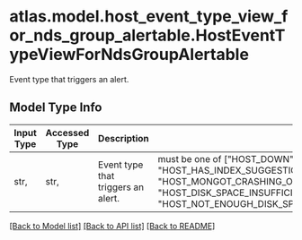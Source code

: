 # atlas.model.host_event_type_view_for_nds_group_alertable.HostEventTypeViewForNdsGroupAlertable

Event type that triggers an alert.

## Model Type Info
Input Type | Accessed Type | Description | Notes
------------ | ------------- | ------------- | -------------
str,  | str,  | Event type that triggers an alert. | must be one of ["HOST_DOWN", "HOST_HAS_INDEX_SUGGESTIONS", "HOST_MONGOT_CRASHING_OOM", "HOST_DISK_SPACE_INSUFFICIENT_FOR_SEARCH_INDEX_REBUILD", "HOST_NOT_ENOUGH_DISK_SPACE", ] 

[[Back to Model list]](../../README.md#documentation-for-models) [[Back to API list]](../../README.md#documentation-for-api-endpoints) [[Back to README]](../../README.md)

